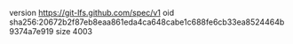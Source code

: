 version https://git-lfs.github.com/spec/v1
oid sha256:20672b2f87eb8eaa861eda4ca648cabe1c688fe6cb33ea8524464b9374a7e919
size 4003
